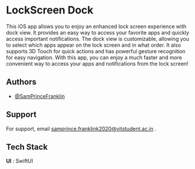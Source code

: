 
# LockScreen Dock

This iOS app allows you to enjoy an enhanced lock screen experience with dock view. It provides an easy way to access your favorite apps and quickly access important notifications. The dock view is customizable, allowing you to select which apps appear on the lock screen and in what order. It also supports 3D Touch for quick actions and has powerful gesture recognition for easy navigation. With this app, you can enjoy a much faster and more convenient way to access your apps and notifications from the lock screen!


## Authors

- [@SamPrinceFranklin](https://github.com/SamPrinceFranklin)

## Support

For support, email samprince.franklink2020@vitstudent.ac.in .


## Tech Stack

**UI** : SwiftUI
